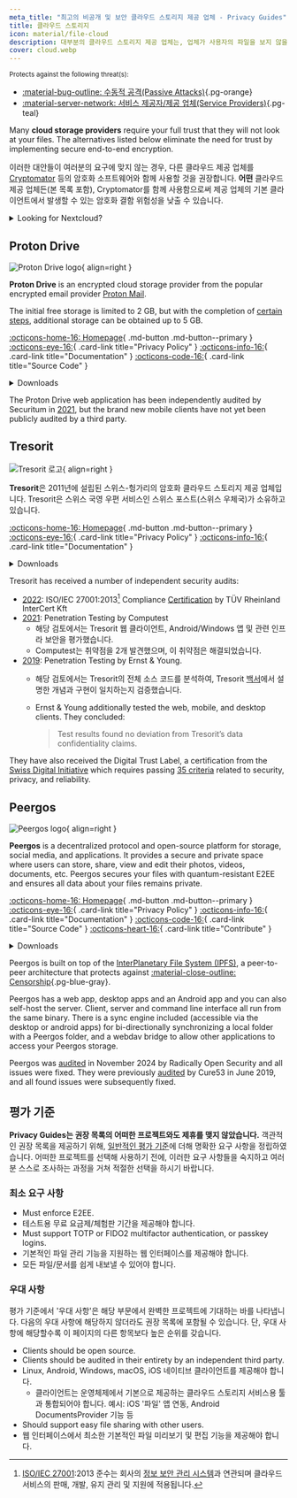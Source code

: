 ```yaml
---
meta_title: "최고의 비공개 및 보안 클라우드 스토리지 제공 업체 - Privacy Guides"
title: 클라우드 스토리지
icon: material/file-cloud
description: 대부분의 클라우드 스토리지 제공 업체는, 업체가 사용자의 파일을 보지 않을 것이라는 믿음이 필수적입니다. 프라이버시 보호 대체제를 소개합니다!
cover: cloud.webp
---
```


<small>Protects against the following threat(s):</small>

- [:material-bug-outline: 수동적 공격(Passive Attacks)](basics/common-threats.md#security-and-privacy ""){.pg-orange}
- [:material-server-network: 서비스 제공자/제공 업체(Service Providers)](basics/common-threats.md#privacy-from-service-providers ""){.pg-teal}

Many **cloud storage providers** require your full trust that they will not look at your files. The alternatives listed below eliminate the need for trust by implementing secure end-to-end encryption.

이러한 대안들이 여러분의 요구에 맞지 않는 경우, 다른 클라우드 제공 업체를 [Cryptomator](encryption.md#cryptomator-cloud) 등의 암호화 소프트웨어와 함께 사용할 것을 권장합니다. **어떤** 클라우드 제공 업체든(본 목록 포함), Cryptomator를 함께 사용함으로써 제공 업체의 기본 클라이언트에서 발생할 수 있는 암호화 결함 위험성을 낮출 수 있습니다.

<details class="admonition info" markdown>
<summary>Looking for Nextcloud?</summary>

For more technical readers, Nextcloud is [still a recommended tool](self-hosting/file-management.md#nextcloud) for self-hosting a file management suite, however we do not recommend third-party Nextcloud storage providers at the moment, because we do [not recommend](https://discuss.privacyguides.net/t/dont-recommend-nextcloud-e2ee/10352/29) Nextcloud's built-in E2EE functionality for home users.

</details>

## Proton Drive

<div class="admonition recommendation" markdown>

![Proton Drive logo](assets/img/cloud/protondrive.svg){ align=right }

**Proton Drive** is an encrypted cloud storage provider from the popular encrypted email provider [Proton Mail](email.md#proton-mail).

The initial free storage is limited to 2 GB, but with the completion of [certain steps](https://proton.me/support/more-free-storage-existing-users), additional storage can be obtained up to 5 GB.

[:octicons-home-16: Homepage](https://proton.me/drive){ .md-button .md-button--primary }
[:octicons-eye-16:](https://proton.me/drive/privacy-policy){ .card-link title="Privacy Policy" }
[:octicons-info-16:](https://proton.me/support/drive){ .card-link title="Documentation" }
[:octicons-code-16:](https://github.com/ProtonMail/WebClients){ .card-link title="Source Code" }

<details class="downloads" markdown>
<summary>Downloads</summary>

- [:simple-googleplay: Google Play](https://play.google.com/store/apps/details?id=me.proton.android.drive)
- [:simple-appstore: App Store](https://apps.apple.com/app/id1509667851)
- [:fontawesome-brands-windows: Windows](https://proton.me/drive/download)
- [:simple-apple: macOS](https://proton.me/drive/download)

</details>

</div>

The Proton Drive web application has been independently audited by Securitum in [2021](https://proton.me/community/open-source), but the brand new mobile clients have not yet been publicly audited by a third party.

## Tresorit

<div class="admonition recommendation" markdown>

![Tresorit 로고](assets/img/cloud/tresorit.svg){ align=right }

**Tresorit**은 2011년에 설립된 스위스-헝가리의 암호화 클라우드 스토리지 제공 업체입니다. Tresorit은 스위스 국영 우편 서비스인 스위스 포스트(스위스 우체국)가 소유하고 있습니다.

[:octicons-home-16: Homepage](https://tresorit.com){ .md-button .md-button--primary }
[:octicons-eye-16:](https://tresorit.com/legal/privacy-policy){ .card-link title="Privacy Policy" }
[:octicons-info-16:](https://support.tresorit.com){ .card-link title="Documentation" }

<details class="downloads" markdown>
<summary>Downloads</summary>

- [:simple-googleplay: Google Play](https://play.google.com/store/apps/details?id=com.tresorit.mobile)
- [:simple-appstore: App Store](https://apps.apple.com/app/id722163232)
- [:fontawesome-brands-windows: Windows](https://tresorit.com/download)
- [:simple-apple: macOS](https://tresorit.com/download)
- [:simple-linux: Linux](https://tresorit.com/download)

</details>

</div>

Tresorit has received a number of independent security audits:

- [2022](https://tresorit.com/blog/tresorit-receives-iso-27001-certification): ISO/IEC 27001:2013[^1] Compliance [Certification](https://certipedia.com/quality_marks/9108644476) by TÜV Rheinland InterCert Kft
- [2021](https://tresorit.com/blog/fresh-penetration-testing-confirms-tresorit-security): Penetration Testing by Computest
    - 해당 검토에서는 Tresorit 웹 클라이언트, Android/Windows 앱 및 관련 인프라 보안을 평가했습니다.
    - Computest는 취약점을 2개 발견했으며, 이 취약점은 해결되었습니다.
- [2019](https://tresorit.com/blog/ernst-young-review-verifies-tresorits-security-architecture): Penetration Testing by Ernst & Young.
    - 해당 검토에서는 Tresorit의 전체 소스 코드를 분석하여, Tresorit [백서](https://prodfrontendcdn.azureedge.net/202208011608/tresorit-encryption-whitepaper.pdf)에서 설명한 개념과 구현이 일치하는지 검증했습니다.
    - Ernst & Young additionally tested the web, mobile, and desktop clients. They concluded:

        > Test results found no deviation from Tresorit’s data confidentiality claims.

They have also received the Digital Trust Label, a certification from the [Swiss Digital Initiative](https://efd.admin.ch/en/swiss-digital-initiative-en) which requires passing [35 criteria](https://swiss-digital-initiative.org/criteria) related to security, privacy, and reliability.

## Peergos

<div class="admonition recommendation" markdown>

![Peergos logo](assets/img/cloud/peergos.svg){ align=right }

**Peergos** is a decentralized protocol and open-source platform for storage, social media, and applications. It provides a secure and private space where users can store, share, view and edit their photos, videos, documents, etc. Peergos secures your files with quantum-resistant E2EE and ensures all data about your files remains private.

[:octicons-home-16: Homepage](https://peergos.org){ .md-button .md-button--primary }
[:octicons-eye-16:](https://peergos.net/privacy.html){ .card-link title="Privacy Policy" }
[:octicons-info-16:](https://book.peergos.org){ .card-link title="Documentation" }
[:octicons-code-16:](https://github.com/Peergos/Peergos){ .card-link title="Source Code" }
[:octicons-heart-16:](https://github.com/peergos/peergos#support){ .card-link title="Contribute" }

<details class="downloads" markdown>
<summary>Downloads</summary>

- [:simple-googleplay: Google Play](https://play.google.com/store/apps/details?id=peergos.android)
- [:simple-github: GitHub](https://github.com/Peergos/web-ui/releases)
- [:fontawesome-brands-windows: Windows](https://peergos.org/download#windows)
- [:simple-apple: macOS](https://peergos.org/download#macos)
- [:simple-linux: Linux](https://peergos.org/download#linux)
- [:octicons-browser-16: Web](https://peergos.net)

</details>

</div>

Peergos is built on top of the [InterPlanetary File System (IPFS)](https://ipfs.tech), a peer-to-peer architecture that protects against [:material-close-outline: Censorship](basics/common-threats.md#avoiding-censorship ""){.pg-blue-gray}.

Peergos has a web app, desktop apps and an Android app and you can also self-host the server. Client, server and command line interface all run from the same binary. There is a sync engine included (accessible via the desktop or android apps) for bi-directionally synchronizing a local folder with a Peergos folder, and a webdav bridge to allow other applications to access your Peergos storage.

Peergos was [audited](https://peergos.org/posts/security-audit-2024) in November 2024 by Radically Open Security and all issues were fixed. They were previously [audited](https://cure53.de/pentest-report_peergos.pdf) by Cure53 in June 2019, and all found issues were subsequently fixed.

## 평가 기준

**Privacy Guides는 권장 목록의 어떠한 프로젝트와도 제휴를 맺지 않았습니다.** 객관적인 권장 목록을 제공하기 위해, [일반적인 평가 기준](about/criteria.md)에 더해 명확한 요구 사항을 정립하였습니다. 어떠한 프로젝트를 선택해 사용하기 전에, 이러한 요구 사항들을 숙지하고 여러분 스스로 조사하는 과정을 거쳐 적절한 선택을 하시기 바랍니다.

### 최소 요구 사항

- Must enforce E2EE.
- 테스트용 무료 요금제/체험판 기간을 제공해야 합니다.
- Must support TOTP or FIDO2 multifactor authentication, or passkey logins.
- 기본적인 파일 관리 기능을 지원하는 웹 인터페이스를 제공해야 합니다.
- 모든 파일/문서를 쉽게 내보낼 수 있어야 합니다.

### 우대 사항

평가 기준에서 '우대 사항'은 해당 부문에서 완벽한 프로젝트에 기대하는 바를 나타냅니다. 다음의 우대 사항에 해당하지 않더라도 권장 목록에 포함될 수 있습니다. 단, 우대 사항에 해당할수록 이 페이지의 다른 항목보다 높은 순위를 갖습니다.

- Clients should be open source.
- Clients should be audited in their entirety by an independent third party.
- Linux, Android, Windows, macOS, iOS 네이티브 클라이언트를 제공해야 합니다.
    - 클라이언트는 운영체제에서 기본으로 제공하는 클라우드 스토리지 서비스용 툴과 통합되어야 합니다. 예시: iOS '파일' 앱 연동, Android DocumentsProvider 기능 등
- Should support easy file sharing with other users.
- 웹 인터페이스에서 최소한 기본적인 파일 미리보기 및 편집 기능을 제공해야 합니다.

[^1]: [ISO/IEC 27001](https://en.wikipedia.org/wiki/ISO/IEC_27001):2013 준수는 회사의 [정보 보안 관리 시스템](https://en.wikipedia.org/wiki/Information_security_management)과 연관되며 클라우드 서비스의 판매, 개발, 유지 관리 및 지원에 적용됩니다.
